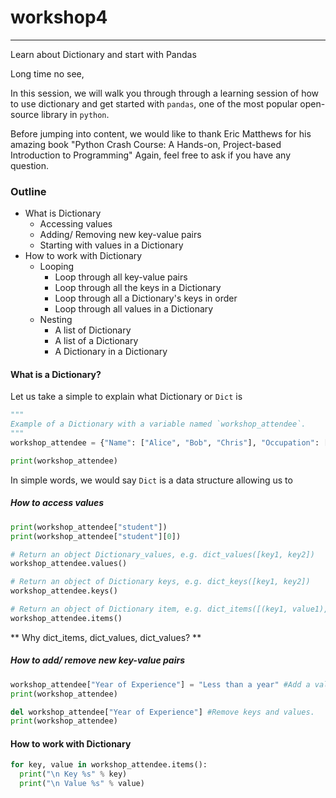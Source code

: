 # workshop4
---
Learn about Dictionary and start with Pandas

Long time no see,

In this session, we will walk you through through a learning session of how to use dictionary and get started with `pandas`, one of the most popular open-source library in `python`.

Before jumping into content, we would like to thank Eric Matthews for his amazing book "Python Crash Course: A Hands-on, Project-based Introduction to Programming"
Again, feel free to ask if you have any question.

### Outline

* What is Dictionary
  * Accessing values
  * Adding/ Removing new key-value pairs
  * Starting with values in a Dictionary
* How to work with Dictionary
  * Looping
    * Loop through all key-value pairs
    * Loop through all the keys in a Dictionary
    * Loop through all a Dictionary's keys in order
    * Loop through all values in a Dictionary
  * Nesting
    * A list of Dictionary
    * A list of a Dictionary
    * A Dictionary in a Dictionary

#### What is a Dictionary?

Let us take a simple to explain what Dictionary or `Dict` is

```python
"""
Example of a Dictionary with a variable named `workshop_attendee`.
"""
workshop_attendee = {"Name": ["Alice", "Bob", "Chris"], "Occupation": ["student", "marketer", "researcher"], "Age": [20, 27, 35]}

print(workshop_attendee)
```
In simple words, we would say `Dict` is a data structure allowing us to
##### How to access values
```python
print(workshop_attendee["student"])
print(workshop_attendee["student"][0])
```

```python
# Return an object Dictionary_values, e.g. dict_values([key1, key2])
workshop_attendee.values()
```

```python
# Return an object of Dictionary keys, e.g. dict_keys([key1, key2])
workshop_attendee.keys()
```

```python
# Return an object of Dictionary item, e.g. dict_items([(key1, value1), (key2, value2)])
workshop_attendee.items()
```

** Why dict_items, dict_values, dict_values? **

##### How to add/ remove new key-value pairs
```python
workshop_attendee["Year of Experience"] = "Less than a year" #Add a value.
print(workshop_attendee)

del workshop_attendee["Year of Experience"] #Remove keys and values.
print(workshop_attendee)
```

#### How to work with Dictionary
```python
for key, value in workshop_attendee.items():
  print("\n Key %s" % key)
  print("\n Value %s" % value)
```

